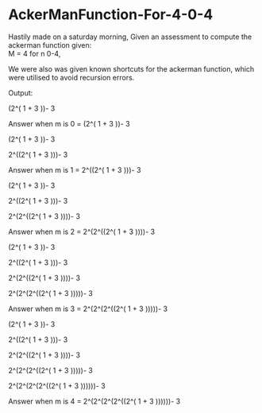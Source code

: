 # AckerManFunction-For-4-0-4
Hastily made on a saturday morning, Given an assessment to compute the ackerman function given:  
M = 4 
for n 0-4, 

We were also was given known shortcuts for the ackerman function, which were utilised to avoid recursion errors. 



Output: 

(2^( 1 + 3 ))- 3

Answer when m is 0 = (2^( 1 + 3 ))- 3

(2^( 1 + 3 ))- 3

2^((2^( 1 + 3 )))- 3

Answer when m is 1 = 2^((2^( 1 + 3 )))- 3

(2^( 1 + 3 ))- 3

2^((2^( 1 + 3 )))- 3

2^(2^((2^( 1 + 3 ))))- 3

Answer when m is 2 = 2^(2^((2^( 1 + 3 ))))- 3

(2^( 1 + 3 ))- 3

2^((2^( 1 + 3 )))- 3

2^(2^((2^( 1 + 3 ))))- 3

2^(2^(2^((2^( 1 + 3 )))))- 3

Answer when m is 3 = 2^(2^(2^((2^( 1 + 3 )))))- 3

(2^( 1 + 3 ))- 3

2^((2^( 1 + 3 )))- 3

2^(2^((2^( 1 + 3 ))))- 3

2^(2^(2^((2^( 1 + 3 )))))- 3

2^(2^(2^(2^((2^( 1 + 3 ))))))- 3

Answer when m is 4 = 2^(2^(2^(2^((2^( 1 + 3 ))))))- 3




